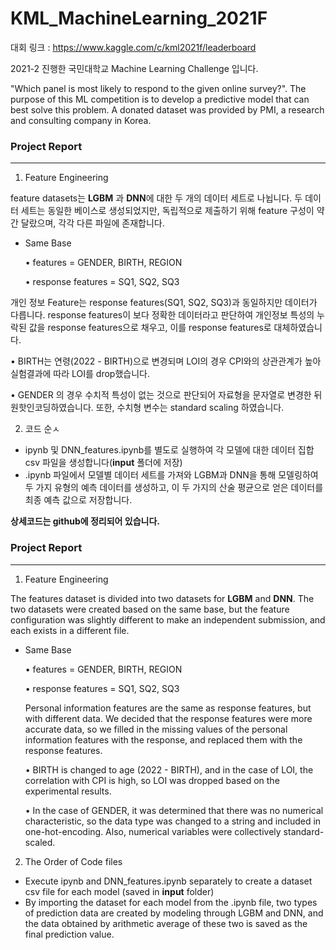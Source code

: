 # KML_MachineLearning_2021F

대회 링크 : https://www.kaggle.com/c/kml2021f/leaderboard

2021-2 진행한 국민대학교 Machine Learning Challenge 입니다. 

"Which panel is most likely to respond to the given online survey?". 
The purpose of this ML competition is to develop a predictive model that can best solve this problem. A donated dataset was provided by PMI, a research and consulting company in Korea.

### Project Report

-----------------------

1. Feature Engineering

feature datasets는 **LGBM** 과 **DNN**에 대한 두 개의 데이터 세트로 나뉩니다.
두 데이터 세트는 동일한 베이스로 생성되었지만, 독립적으로 제출하기 위해 feature 구성이 약간 달랐으며, 각각 다른 파일에 존재합니다.

- Same Base
    
    • features = GENDER, BIRTH, REGION
    
    • response features = SQ1, SQ2, SQ3

개인 정보 Feature는 response features(SQ1, SQ2, SQ3)과 동일하지만 데이터가 다릅니다. response features이 보다 정확한 데이터라고 판단하여 개인정보 특성의 누락된 값을 response features으로 채우고, 이를 response features로 대체하였습니다.

• BIRTH는 연령(2022 - BIRTH)으로 변경되며 LOI의 경우 CPI와의 상관관계가 높아 실험결과에 따라 LOI를 drop했습니다.

• GENDER 의 경우 수치적 특성이 없는 것으로 판단되어 자료형을 문자열로 변경한 뒤 원핫인코딩하였습니다. 또한, 수치형 변수는 standard scaling 하였습니다. 


2. 코드 순ㅅ

- ipynb 및 DNN_features.ipynb를 별도로 실행하여 각 모델에 대한 데이터 집합 csv 파일을 생성합니다(**input** 폴더에 저장)
- .ipynb 파일에서 모델별 데이터 세트를 가져와 LGBM과 DNN을 통해 모델링하여 두 가지 유형의 예측 데이터를 생성하고, 이 두 가지의 산술 평균으로 얻은 데이터를 최종 예측 값으로 저장합니다.

**상세코드는 github에 정리되어 있습니다.**



### Project Report

-----------------------

1. Feature Engineering

The features dataset is divided into two datasets for **LGBM** and **DNN**.
The two datasets were created based on the same base, but the feature configuration was slightly different to make an independent submission, and each exists in a different file.

- Same Base
    
    • features = GENDER, BIRTH, REGION
    
    • response features = SQ1, SQ2, SQ3
    
    Personal information features are the same as response features, but with different data. We decided that the response features were more accurate data, so we filled in the missing values of the personal information features with the response, and replaced them with the response features.
    
    •  BIRTH is changed to age (2022 - BIRTH), and in the case of LOI, the correlation with CPI is high, so LOI was dropped based on the experimental results.
    
    •  In the case of GENDER, it was determined that there was no numerical characteristic, so the data type was changed to a string and included in one-hot-encoding. Also, numerical variables were collectively standard-scaled.
    

2. The Order of Code files

- Execute ipynb and DNN_features.ipynb separately to create a dataset csv file for each model (saved in **input** folder)
- By importing the dataset for each model from the .ipynb file, two types of prediction data are created by modeling through LGBM and DNN, and the data obtained by arithmetic average of these two is saved as the final prediction value.
 
